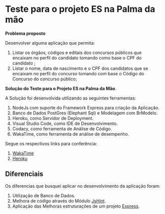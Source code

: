 # Teste para o projeto ES na Palma da mão

**Problema proposto**

Desenvolver alguma aplicação que permita:
1. Listar os órgãos, códigos e editais dos concursos públicos que encaixam no perfil do candidato tomando como base o CPF do candidato ;
2. Listar o nome, data de nascimento e o CPF dos candidatos que se encaixam no perfil do concurso tomando com base o Código do Concurso do concurso público;

**Solução do Teste para o Projeto ES na Palma da Mão**.

A Solução foi desenvolvida utilizando as seguintes ferramentas:
1. NodeJs com suporte do Framework Express para criação da Aplicação.
2. Banco de Dados PostGres (Elephant Sql) e Modelagem com BrModelo.
3. Heroku, como Servidor de Deployment.
4. Visual Studio Code, como IDE de Desenvolvimento.
5. Codacy, como ferramenta de Análise de Código.
6. WakaTime, como ferramenta de análise de desempenho.

Segue os respectivos links para conferência:
1. [WakaTime](https://wakatime.com/projects/es-palma-mao)
2. [Heroku](https://espm-challenge.herokuapp.com/)
 

## Diferenciais 

Os diferencias que busquei aplicar no desenvolvimento da aplicação foram:

1. Utilização de Banco de Dados.
2. Melhora de código através do Módulo [JsHint](https://jshint.com/).
3. Aplicação das Melhoras estruturações de um projeto [Express](https://www.terlici.com/2014/08/25/best-practices-express-structure.html).